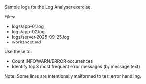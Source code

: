 Sample logs for the Log Analyser exercise.

Files:
- logs/app-01.log
- logs/app-02.log
- logs/server-2025-09-25.log
 - worksheet.md

Use these to:
- Count INFO/WARN/ERROR occurrences
- Identify top 3 most frequent error messages (by message text)

Note: Some lines are intentionally malformed to test error handling.